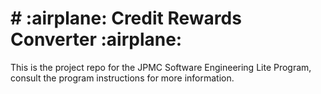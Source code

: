 <h1># :airplane: Credit Rewards Converter :airplane:</h1>
This is the project repo for the JPMC Software Engineering Lite Program, consult the program instructions for more information.
 
 
 
